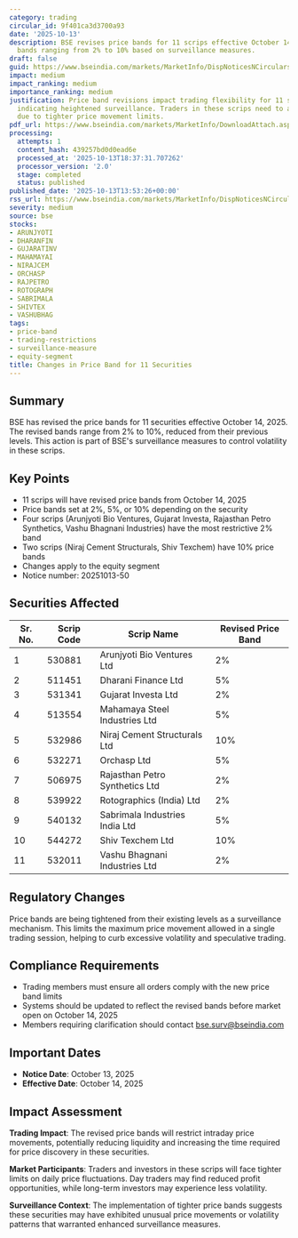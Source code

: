 ```yaml
---
category: trading
circular_id: 9f401ca3d3700a93
date: '2025-10-13'
description: BSE revises price bands for 11 scrips effective October 14, 2025, with
  bands ranging from 2% to 10% based on surveillance measures.
draft: false
guid: https://www.bseindia.com/markets/MarketInfo/DispNoticesNCirculars.aspx?Noticeid={2C33C4DB-AF7C-4919-8DEA-395E3D2160E8}&noticeno=20251013-50&dt=10/13/2025&icount=50&totcount=65&flag=0
impact: medium
impact_ranking: medium
importance_ranking: medium
justification: Price band revisions impact trading flexibility for 11 securities,
  indicating heightened surveillance. Traders in these scrips need to adjust strategies
  due to tighter price movement limits.
pdf_url: https://www.bseindia.com/markets/MarketInfo/DownloadAttach.aspx?id=20251013-50&attachedId=
processing:
  attempts: 1
  content_hash: 439257bd0d0ead6e
  processed_at: '2025-10-13T18:37:31.707262'
  processor_version: '2.0'
  stage: completed
  status: published
published_date: '2025-10-13T13:53:26+00:00'
rss_url: https://www.bseindia.com/markets/MarketInfo/DispNoticesNCirculars.aspx?Noticeid={2C33C4DB-AF7C-4919-8DEA-395E3D2160E8}&noticeno=20251013-50&dt=10/13/2025&icount=50&totcount=65&flag=0
severity: medium
source: bse
stocks:
- ARUNJYOTI
- DHARANFIN
- GUJARATINV
- MAHAMAYAI
- NIRAJCEM
- ORCHASP
- RAJPETRO
- ROTOGRAPH
- SABRIMALA
- SHIVTEX
- VASHUBHAG
tags:
- price-band
- trading-restrictions
- surveillance-measure
- equity-segment
title: Changes in Price Band for 11 Securities
---
```


## Summary

BSE has revised the price bands for 11 securities effective October 14, 2025. The revised bands range from 2% to 10%, reduced from their previous levels. This action is part of BSE's surveillance measures to control volatility in these scrips.

## Key Points

- 11 scrips will have revised price bands from October 14, 2025
- Price bands set at 2%, 5%, or 10% depending on the security
- Four scrips (Arunjyoti Bio Ventures, Gujarat Investa, Rajasthan Petro Synthetics, Vashu Bhagnani Industries) have the most restrictive 2% band
- Two scrips (Niraj Cement Structurals, Shiv Texchem) have 10% price bands
- Changes apply to the equity segment
- Notice number: 20251013-50

## Securities Affected

| Sr. No. | Scrip Code | Scrip Name | Revised Price Band |
|---------|------------|------------|--------------------|
| 1 | 530881 | Arunjyoti Bio Ventures Ltd | 2% |
| 2 | 511451 | Dharani Finance Ltd | 5% |
| 3 | 531341 | Gujarat Investa Ltd | 2% |
| 4 | 513554 | Mahamaya Steel Industries Ltd | 5% |
| 5 | 532986 | Niraj Cement Structurals Ltd | 10% |
| 6 | 532271 | Orchasp Ltd | 5% |
| 7 | 506975 | Rajasthan Petro Synthetics Ltd | 2% |
| 8 | 539922 | Rotographics (India) Ltd | 2% |
| 9 | 540132 | Sabrimala Industries India Ltd | 5% |
| 10 | 544272 | Shiv Texchem Ltd | 10% |
| 11 | 532011 | Vashu Bhagnani Industries Ltd | 2% |

## Regulatory Changes

Price bands are being tightened from their existing levels as a surveillance mechanism. This limits the maximum price movement allowed in a single trading session, helping to curb excessive volatility and speculative trading.

## Compliance Requirements

- Trading members must ensure all orders comply with the new price band limits
- Systems should be updated to reflect the revised bands before market open on October 14, 2025
- Members requiring clarification should contact bse.surv@bseindia.com

## Important Dates

- **Notice Date**: October 13, 2025
- **Effective Date**: October 14, 2025

## Impact Assessment

**Trading Impact**: The revised price bands will restrict intraday price movements, potentially reducing liquidity and increasing the time required for price discovery in these securities.

**Market Participants**: Traders and investors in these scrips will face tighter limits on daily price fluctuations. Day traders may find reduced profit opportunities, while long-term investors may experience less volatility.

**Surveillance Context**: The implementation of tighter price bands suggests these securities may have exhibited unusual price movements or volatility patterns that warranted enhanced surveillance measures.